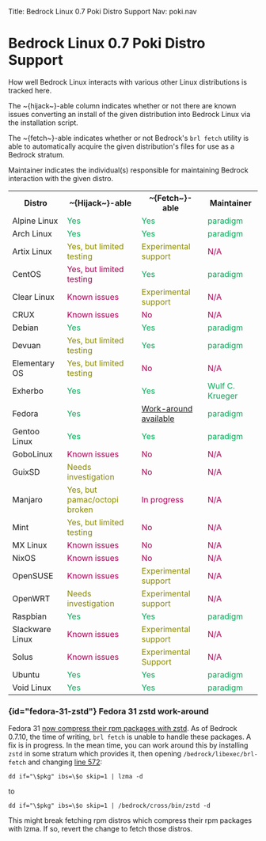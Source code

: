 Title: Bedrock Linux 0.7 Poki Distro Support
Nav: poki.nav

Bedrock Linux 0.7 Poki Distro Support
=====================================

How well Bedrock Linux interacts with various other Linux distributions is tracked here.

The ~{hijack~}-able column indicates whether or not there are known issues converting an install of the given distribution into Bedrock Linux via the installation script.

The ~{fetch~}-able indicates whether or not Bedrock's `brl fetch` utility is able to automatically acquire the given distribution's files for use as a Bedrock stratum.

Maintainer indicates the individual(s) responsible for maintaining Bedrock interaction with the given distro.

<table>
<tr>
<th>Distro</th>
<th>~{Hijack~}-able</th>
<th>~{Fetch~}-able</th>
<th>Maintainer</th>
</tr>
<tr>
<td>Alpine Linux</td>
<td><span style="color:#00aa55">Yes</span></td>
<td><span style="color:#00aa55">Yes</span></td>
<td><span style="color:#00aa55">paradigm</span></td>
</tr>
<tr>
<td>Arch Linux</td>
<td><span style="color:#00aa55">Yes</span></td>
<td><span style="color:#00aa55">Yes</span></td>
<td><span style="color:#00aa55">paradigm</span></td>
</tr>
<tr>
<td>Artix Linux</td>
<td><span style="color:#888800">Yes, but limited testing</span></td>
<td><span style="color:#888800">Experimental support</span></td>
<td><span style="color:#aa0055">N/A</span></td>
</tr>
<tr>
<td>CentOS</td>
<td><span style="color:#aa0055">Yes, but limited testing</span></td>
<td><span style="color:#00aa55">Yes</span></td>
<td><span style="color:#00aa55">paradigm</span></td>
</tr>
<tr>
<td>Clear Linux</td>
<td><span style="color:#aa0055">Known issues</span></td>
<td><span style="color:#888800">Experimental support</span></td>
<td><span style="color:#aa0055">N/A</span></td>
</tr>
<tr>
<td>CRUX</td>
<td><span style="color:#aa0055">Known issues</span></td>
<td><span style="color:#aa0055">No</span></td>
<td><span style="color:#aa0055">N/A</span></td>
</tr>
<tr>
<td>Debian</td>
<td><span style="color:#00aa55">Yes</span></td>
<td><span style="color:#00aa55">Yes</span></td>
<td><span style="color:#00aa55">paradigm</span></td>
</tr>
<tr>
<td>Devuan</td>
<td><span style="color:#888800">Yes, but limited testing</span></td>
<td><span style="color:#00aa55">Yes</span></td>
<td><span style="color:#00aa55">paradigm</span></td>
</tr>
<tr>
<td>Elementary OS</td>
<td><span style="color:#888800">Yes, but limited testing</span></td>
<td><span style="color:#aa0055">No</span></td>
<td><span style="color:#aa0055">N/A</span></td>
</tr>
<tr>
<td>Exherbo</td>
<td><span style="color:#00aa55">Yes</span></td>
<td><span style="color:#00aa55">Yes</span></td>
<td><span style="color:#00aa55">Wulf C. Krueger</span></td>
</tr>
<tr>
<td>Fedora</td>
<td><span style="color:#00aa55">Yes</span></td>
<td><a href="#fedora-31-zstd">Work-around available</a></td>
<td><span style="color:#00aa55">paradigm</span></td>
</tr>
<tr>
<td>Gentoo Linux</td>
<td><span style="color:#00aa55">Yes</span></td>
<td><span style="color:#00aa55">Yes</span></td>
<td><span style="color:#00aa55">paradigm</span></td>
</tr>
<tr>
<td>GoboLinux</td>
<td><span style="color:#aa0055">Known issues</span></td>
<td><span style="color:#aa0055">No</span></td>
<td><span style="color:#aa0055">N/A</span></td>
</tr>
<tr>
<td>GuixSD</td>
<td><span style="color:#888800">Needs investigation</span></td>
<td><span style="color:#aa0055">No</span></td>
<td><span style="color:#aa0055">N/A</span></td>
</tr>
<tr>
<td>Manjaro</td>
<td><span style="color:#888800">Yes, but pamac/octopi broken</span></td>
<td><span style="color:#aa0055">In progress</span></td>
<td><span style="color:#aa0055">N/A</span></td>
</tr>
<tr>
<td>Mint</td>
<td><span style="color:#888800">Yes, but limited testing</span></td>
<td><span style="color:#aa0055">No</span></td>
<td><span style="color:#aa0055">N/A</span></td>
</tr>
<tr>
<td>MX Linux</td>
<td><span style="color:#aa0055">Known issues</span></td>
<td><span style="color:#aa0055">No</span></td>
<td><span style="color:#aa0055">N/A</span></td>
</tr>
<tr>
<td>NixOS</td>
<td><span style="color:#aa0055">Known issues</span></td>
<td><span style="color:#aa0055">No</span></td>
<td><span style="color:#aa0055">N/A</span></td>
</tr>
<tr>
<td>OpenSUSE</td>
<td><span style="color:#aa0055">Known issues</span></td>
<td><span style="color:#888800">Experimental support</span></td>
<td><span style="color:#aa0055">N/A</span></td>
</tr>
<tr>
<td>OpenWRT</td>
<td><span style="color:#888800">Needs investigation</span></td>
<td><span style="color:#888800">Experimental support</span></td>
<td><span style="color:#aa0055">N/A</span></td>
</tr>
<tr>
<td>Raspbian</td>
<td><span style="color:#00aa55">Yes</span></td>
<td><span style="color:#00aa55">Yes</span></td>
<td><span style="color:#00aa55">paradigm</span></td>
</tr>
<td>Slackware Linux</td>
<td><span style="color:#aa0055">Known issues</span></td>
<td><span style="color:#888800">Experimental support</span></td>
<td><span style="color:#aa0055">N/A</span></td>
</tr>
<td>Solus</td>
<td><span style="color:#aa0055">Known issues</span></td>
<td><span style="color:#888800">Experimental Support</span></td>
<td><span style="color:#aa0055">N/A</span></td>
</tr>
<td>Ubuntu</td>
<td><span style="color:#00aa55">Yes</span></td>
<td><span style="color:#00aa55">Yes</span></td>
<td><span style="color:#00aa55">paradigm</span></td>
</tr>
<tr>
<td>Void Linux</td>
<td><span style="color:#00aa55">Yes</span></td>
<td><span style="color:#00aa55">Yes</span></td>
<td><span style="color:#00aa55">paradigm</span></td>
</tr>
</table>

### {id="fedora-31-zstd"} Fedora 31 zstd work-around

Fedora 31 [now compress their rpm packages with zstd](https://fedoraproject.org/wiki/Changes/Switch_RPMs_to_zstd_compression#Release_Notes).  As of Bedrock 0.7.10, the time of writing, `brl fetch` is unable to handle these packages.  A fix is in progress.  In the mean time, you can work around this by installing `zstd` in some stratum which provides it, then opening `/bedrock/libexec/brl-fetch` and changing [line 572](https://github.com/bedrocklinux/bedrocklinux-userland/blob/89744ead0d73b7271f4d7186956137bffc8d476e/src/slash-bedrock/libexec/brl-fetch#L572):

	dd if="\$pkg" ibs=\$o skip=1 | lzma -d

to

	dd if="\$pkg" ibs=\$o skip=1 | /bedrock/cross/bin/zstd -d

This might break fetching rpm distros which compress their rpm packages with lzma.  If so, revert the change to fetch those distros.
